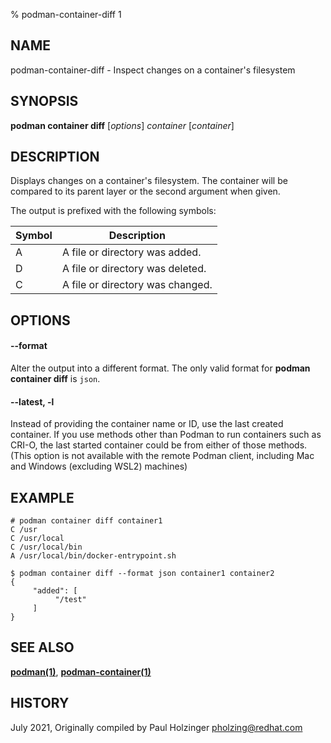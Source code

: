 % podman-container-diff 1

## NAME
podman\-container\-diff - Inspect changes on a container's filesystem

## SYNOPSIS
**podman container diff** [*options*] *container* [*container*]

## DESCRIPTION
Displays changes on a container's filesystem. The container will be compared to its parent layer or the second argument when given.

The output is prefixed with the following symbols:

| Symbol | Description |
|--------|-------------|
| A | A file or directory was added.   |
| D | A file or directory was deleted. |
| C | A file or directory was changed. |

## OPTIONS

#### **--format**

Alter the output into a different format. The only valid format for **podman container diff** is `json`.

#### **--latest**, **-l**

Instead of providing the container name or ID, use the last created container. If you use methods other than Podman
to run containers such as CRI-O, the last started container could be from either of those methods. (This option is not available with the remote Podman client, including Mac and Windows (excluding WSL2) machines)

## EXAMPLE

```
# podman container diff container1
C /usr
C /usr/local
C /usr/local/bin
A /usr/local/bin/docker-entrypoint.sh
```

```
$ podman container diff --format json container1 container2
{
     "added": [
          "/test"
     ]
}
```

## SEE ALSO
**[podman(1)](podman.1.md)**, **[podman-container(1)](podman-container.1.md)**

## HISTORY
July 2021, Originally compiled by Paul Holzinger <pholzing@redhat.com>
